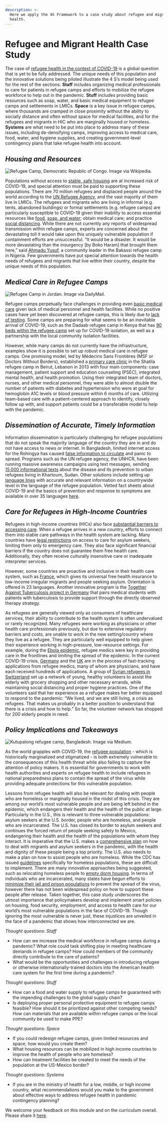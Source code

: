 ```yaml
---
description: >-
  Here we apply the 4S Framework to a case study about refugee and migrant
  health.
---
```


# Refugee and Migrant Health Case Study

The case of [refugee health in the context of COVID-19](https://www.thelancet.com/journals/lancet/article/PIIS0140-6736%2820%2930791-1/fulltext) is a global question that is yet to be fully addressed. The unique needs of this population and the innovative solutions being piloted illustrate the 4 S’s model being used for the rest of the sections. **Staff** includes organizing medical professionals to care for patients in refugee camps and efforts to mobilize the refugee workforce to help out in the pandemic. **Stuff** includes providing basic resources such as soap, water, and basic medical equipment to refugee camps and settlements in LMICs. **Space** is a key issue in refugee camps, where thousands are cramped in close proximity without the ability to socially distance and often without space for medical facilities, and for the refugees and migrants in HIC who are marginally housed or homeless. **Systems** are what need to be put into place to address many of these issues, including de-densifying camps, improving access to medical care, food, water, and hygiene supplies, and creating government-level contingency plans that take refugee health into account.

## _Housing and Resources_

![Refugee Camp, Democratic Republic of Congo. Image via Wikipedia.](../.gitbook/assets/15.png)

Populations without access to [stable, safe housing](https://en.wikipedia.org/wiki/Refugee_camp) are at increased risk of COVID-19, and special attention must be paid to supporting these populations. There are 70 million refugees and displaced people around the world according to the [UN Refugee Agency](https://www.unhcr.org/en-us/news/stories/2019/6/5d08b6614/global-forced-displacement-tops-70-million.html), and the vast majority of them live in LMICs. The refugees and migrants who are living in informal \(e.g. tents, abandoned buildings\) or formal settlements \(e.g. refugee camps\) are particularly susceptible to COVID-19 given their inability to access essential resources like [food](https://www.nytimes.com/2020/03/26/world/asia/coronavirus-refugees-camps-bangladesh.html), [soap, and water](https://www.npr.org/sections/goatsandsoda/2020/03/11/814473308/opinion-refugees-are-especially-vulnerable-to-covid-19-dont-ignore-their-needs); obtain medical care; and practice [social distancing](https://blogs.msf.org/bloggers/blogs-team/five-eye-opening-blogs-doctors-without-borders-march-2020). While there are not currently any reports of widespread transmission within refugee camps, experts are concerned about the devastating toll it would take upon this uniquely vulnerable population if containment efforts are unsuccessful. “It would be a disaster. It would be more devastating than the insurgency \[by Boko Haram\] that brought them here,” said [Ahmadu Yusuf](https://www.nytimes.com/2020/03/26/world/asia/coronavirus-refugees-camps-bangladesh.html), a community leader in the Bakassi refugee camp in Nigeria. Few governments have put special attention towards the health needs of refugees and migrants that live within their country, despite the unique needs of this population.

## _Medical Care in Refugee Camps_

![Refugee Camp in Jordan. Image via DailyMail.](../.gitbook/assets/16.png)

Refugee camps perpetually face challenges in providing even [basic medical care](https://www.dailymail.co.uk/news/article-3367674/Born-refugee-Syrian-babies-welcomed-world-80-000-strong-camp-one-Jordan-s-largest-cities.html) given lack of medical personnel and health facilities. While no positive cases have yet been discovered at refugee camps, this is likely due to [lack of testing](https://www.nytimes.com/2020/03/19/world/middleeast/syria-coronavirus-idlib-tents.html). Some camps are preparing for what seems to be an inevitable arrival of COVID-19, such as the Dadaab refugee camp in Kenya that has [90 beds within the refugee camp](https://www.aljazeera.com/news/2020/03/front-worry-covid-19-spreading-african-refugee-camps-200329054029304.html) set up for COVID-19 isolation, as well as a partnership with the local community isolation facilities.

However, while many camps do not currently have the infrastructure, examples show it is possible to set up robust medical care in refugee camps. One promising model, led by Médecins Sans Frontières \(MSF or Doctors Without Borders\), established a [primary care clinic](https://www.ncbi.nlm.nih.gov/pubmed/30976298) in the Shatila refugee camp in Beirut, Lebanon in 2013 with four main components: case management, patient support and education counseling \(PSEC\), integrated mental health, and health promotion. Using their integrated team of doctors, nurses, and other medical personnel, they were able to almost double the number of patients with diabetes and hypertension who were at goal for hemoglobin A1C levels or blood pressure within 6 months of care. Utilizing team-based care with a patient-centered approach to identify, closely follow up with, and support patients could be a transferable model to help with the pandemic.

## _Dissemination of Accurate, Timely Information_

Information dissemination is particularly challenging for refugee populations that do not speak the majority language of the country they are in and do not have access to news or internet. In Bangladesh, limited internet access for the Rohingya has caused [false information to circulate](https://www.nytimes.com/2020/03/26/world/asia/coronavirus-refugees-camps-bangladesh.html) and panic to spread. Programs such as the UN refugee agency, the UNHCR, have been running massive awareness campaigns using text messages, sending [15,000 informational texts](https://reliefweb.int/report/world/unhcr-staying-and-delivering-refugees-amid-covid-19-crisis) about the disease and its prevention to urban refugees living in Khartoum, Sudan. Other solutions include setting up [language lines](https://www.nrc.no/news/2020/march/10-things-you-should-know-about-coronavirus-and-refugees/) with accurate and relevant information on a countrywide level in the language of the refugee population. Vetted fact sheets about COVID-19 and the basics of prevention and response to symptoms are available in over 35 languages [here](https://covid19healthliteracyproject.com/#languages).

## _Care for Refugees in High-Income Countries_

Refugees in high-income countries \(HICs\) also face [substantial barriers to accessing care](https://www.ncbi.nlm.nih.gov/pmc/articles/PMC5603273/). When a refugee arrives in a new country, efforts to connect them into stable care pathways in the health system are lacking. Many countries have [legal restrictions](https://www.ncbi.nlm.nih.gov/pubmed/16230318/) on access to care for asylum seekers, limiting them only to emergency care. They also face significant financial barriers if the country does not guarantee them free health care. Additionally, they often receive culturally insensitive care or inadequate interpreter services.

However, some countries are proactive and inclusive in their health care system, such as [France](https://www.who.int/migrants/publications/EURO-report.pdf), which gives its universal free health insurance to low-income irregular migrants and people seeking asylum. Orientation is offered in 23 languages. Another innovative program is the [Together Against Tuberculosis project in Germany](https://www.who.int/migrants/publications/EURO-report.pdf) that pairs medical students with patients with tuberculosis to provide support through the directly observed therapy strategy.

As refugees are generally viewed only as consumers of healthcare services, their ability to contribute to the health system is often undervalued or rarely recognized. Many refugees were working as physicians or other health care professionals previously, but due to extensive regulatory barriers and costs, are unable to work in the new setting/country where they live as a refugee. They are particularly well equipped to help given their experience working in high-pressure, low-resource settings. For example, during the [Ebola epidemic](https://www.unhcr.org/en-us/news/latest/2016/6/5750093e4/ebola-hit-liberia-refugees-took-frontline-health-role.html), refugee medics were key in providing care in the frontlines and limiting the spread of the epidemic. In the current COVID-19 crisis, [Germany](https://uk.reuters.com/article/uk-health-coronavirus-germany-refugees/refugees-to-the-rescue-germany-taps-migrant-medics-to-battle-virus-idUKKBN21C2I%20https://www.infomigrants.net/en/post/23690/germany-migrants-and-refugees-may-fill-labor-gaps) and the [UK](https://www.theguardian.com/world/2020/mar/25/covid-19-call-for-fast-track-registration-of-refugee-doctors-in-uk) are in the process of fast-tracking applications from refugee medics, many of whom are physicians, and have each received hundreds of applications. A group of [Syrian refugees in Switzerland](https://www.unhcr.org/en-us/news/stories/2020/3/5e7878d94.html) set up a network of young, healthy volunteers to assist the elderly with grocery shopping and other necessary errands, while maintaining social distancing and proper hygiene practices. One of the volunteers said that her experience as a refugee makes her better equipped to respond to the pandemic: “We lived, and we are still living, a crisis as refugees. That makes us probably in a better position to understand that there is a crisis and how to help.” So far, the volunteer network has shopped for 200 elderly people in need.

## _Policy Implications and Takeaways_

![Kutupalong refugee camp, Bangladesh. Image via Medium.](../.gitbook/assets/17.png)

As the world grapples with COVID-19, the [refugee population](https://medium.com/@UNmigration/iom-new-diphtheria-wards-saving-lives-and-calming-fears-of-rohingya-refugees-b796902704a6) - which is historically marginalized and stigmatized - is both extremely vulnerable to the consequences of this health threat while also failing to capture the attention of policy makers. It is essential for governments to work with health authorities and experts on refugee health to include refugees in national preparedness plans to contain the spread of the virus while providing adequate protections for this vulnerable population.

Lessons from refugee health will also be relevant for dealing with people who are homeless or marginally housed in the midst of this crisis. They are among our world’s most vulnerable people and are being left behind in the epidemic, which endangers their health and the health of the public at large. Particularly in the U.S., this is relevant to three vulnerable populations: asylum seekers at the U.S. border, people who are homeless, and people who are incarcerated. The U.S. has closed its border to asylum seekers and continues the forced return of people seeking safety to Mexico, endangering their health and the health of the populations with whom they interact. It is imperative that the U.S. makes a [comprehensive plan](https://www.msf.org/us-must-include-asylum-seekers-covid-19-response) on how to deal with migrants and asylum seekers in the pandemic, with the health and dignity of these people being a top priority. The U.S. also needs to make a plan on how to assist people who are homeless. While the CDC has issued [guidelines](https://www.cdc.gov/coronavirus/2019-ncov/need-extra-precautions/unsheltered-homelessness.html?CDC_AA_refVal=https%3A%2F%2Fwww.cdc.gov%2Fcoronavirus%2F2019-ncov%2Fcommunity%2Fhomeless-shelters%2Funsheltered-homelessness.html) specifically for homeless populations, these are difficult to implement. There are many innovative approaches being suggested, such as relocating homeless people to [empty dorm housing](https://www.statnews.com/2020/03/31/a-radical-approach-to-preventing-covid-19-infection-in-the-homeless/). In terms of individuals who are incarcerated, many states have begun efforts to [minimize their jail and prison populations](https://www.prisonpolicy.org/virus/virusresponse.html) to prevent the spread of the virus, however there has not been widespread policy on how to support these people after release. Taken together, this case study underscores the utmost importance that policymakers develop and implement smart policies on housing, food security, employment, and access to health care for our world’s most vulnerable populations in the face of COVID-19. Though ignoring the most vulnerable is never just, these injustices are unveiled in the face of a pandemic that shows how interconnected we are.

_Thought questions_: _Staff_

* How can we increase the medical workforce in refugee camps during a pandemic? What role could task shifting play in meeting healthcare demands in refugee camps? How could members of the community directly contribute to the care of patients?
* What would be the opportunities and challenges in introducing refugee or otherwise internationally-trained doctors into the American health care system for the first time during a pandemic?

_Thought questions_: _Stuff_

* How can a food and water supply to refugee camps be guaranteed with the impending challenges to the global supply chain?
* Is deploying proper personal protective equipment to refugee camps feasible? How should it be prioritized against other competing needs? How can materials that are available within refugee camps or the local community be used to make PPE?

_Thought questions_: _Space_

* If you could redesign refugee camps, given limited resources and space, how would you create them?
* What housing resources can be mobilized in high income countries to improve the health of people who are homeless?
* How can treatment facilities be created to meet the needs of the population at the US-Mexico border?

_Thought questions: Systems_

* If you are in the ministry of health for a low, middle, or high income country, what recommendations would you make to the government about effective ways to address refugee health in pandemic contingency planning?

We welcome your feedback on this module and on the curriculum overall. Please share it [here](https://docs.google.com/forms/d/e/1FAIpQLSc011UD-NF1WCvFHb7qWfluu4G9nxb6P4c9l3c8S3ZqxXxNOg/viewform).

